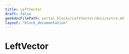 ```yaml
---
title: LeftVector
draft: false
geekdocFilePath: portal_blocks/LeftVector/docs/extra.md
layout: "block_documentation"
---
```

# LeftVector